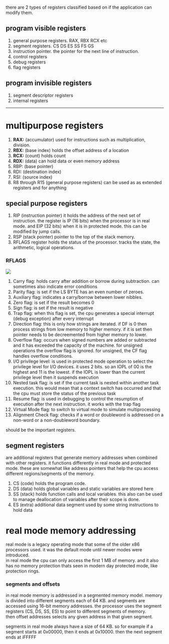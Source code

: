 there are 2 types of registers classified based on if the application can modify them. 

## program visible registers
1. general purpose registers. RAX, RBX RCX etc
2. segment registers. CS DS ES SS FS GS
3. instruction pointer. the pointer for the next line of instruction.
4. control registers
5. debug registers
6. flag registers

## program invisible registers
1. segment descriptor registers
2. internal registers

---
# multipurpose registers

1. **RAX:** (accumulator) used for instructions such as multiplication, division.
2. **RBX:** (base index) holds the offset address of a location
3. **RCX:** (count) holds count
4. **RDX:** (data) can hold data or even memory address
5. RBP: (base pointer) 
6. RDI: (destination index) 
7. RSI: (source index) 
8. R8 through R15 (general purpose registers) can be used as as extended registers and for anything

## special purpose registers
1. RIP (instruction pointer) it holds the address of the next set of instruction. the register is IP (16 bits) when the processor is in real mode. and EIP (32 bits) when it is in protected mode. this can be modified by jump calls. 
2. RSP (stack pointer) pointer to the top of the stack memory. 
3. RFLAGS register holds the status of the processor. tracks the state, the arithmetic, logical operations. 

### RFLAGS
![](https://external-content.duckduckgo.com/iu/?u=https%3A%2F%2Fgrandidierite.github.io%2Fassets%2Fimg%2Feflags.png&f=1&nofb=1&ipt=4661c5bd2036c042140ca82f66af4d16f183e620d4ac14040542ba30f0b1ef80&ipo=images)

1. Carry flag: holds carry after addition or borrow during subtraction. can sometimes also indicate error conditions
2. Parity flag: is set if the LS BYTE has an even number of zeroes.
3. Auxiliary flag: indicates a carry/borrow between lower nibbles.
4. Zero flag: is set if the result becomes 0
5. Sign flag: is set if the result is negative
6. Trap flag: when this flag is set, the cpu generates a special interrupt (debug exception) after every interrupt
7. Direction flag: this is only how strings are iterated. if DF is 0 then process strings from low memory to higher memory. if it is set then pointer needs to be decreemented from higher memory to lower.
8. Overflow flag: occurs when signed numbers are added or subtracted and it has exceeded the capacity of the machine. for unsigned operations the overflow flag is ignored. for unsigned, the CF flag handles overflow conditions. 
9. I/O privilege level: is used in protected mode operation to select the privilege level for I/O devices. it uses 2 bits. so an IOPL of 00 is the highest and 11 is the lowest. if the IOPL is lower than the current privilege level then it suspends execution
10. Nested task flag: is set if the current task is nested within another task execution. this would mean that a context switch has occurred and that the cpu must store the status of the previous task
11. Resume flag: is used in debugging to control the resumption of execution after the next instruction. it works with the trap flag
12. Virtual Mode flag: to switch to virtual mode to simulate multiprocessing 
13. Alignment Check flag: checks if a word or doubleword is addressed on a non-word or a non-doubleword boundary. 

should be the important registers. 


## segment registers
are additional registers that generate memory addresses when combined with other registers. it functions differently in real mode and protected mode. these are somewhat like address pointers that help the cpu access different regions/segments of the memory. 

1. CS (code) holds the program code. 
2. DS (data) holds global variables and static variables are stored here
3. SS (stack) holds function calls and local variables. this also can be used to manage deallocation of variables after their scope is done. 
4. ES (extra) additional data segment used by some string instructions to hold data

# real mode memory addressing

real mode is a legacy operating mode that some of the older x86 processors used. it was the default mode until newer modes were introduced. \
in real mode the cpu can only access the first 1 MB of memory. and it also has no memory protection thats seen in modern day protected mode, like protection rings.

### segments and offsets
in real mode memory is addressed in a segmented memory model. memory is divided into different segments each of 64 KB. and segments are accessed using 16-bit memory addresses. the processor uses the segment registers (CS, DS, SS, ES) to point to different segments of memory. \
then offset addresses selects any given address in that given segment. 

segments in real mode always have a size of 64 KB. so for example
if a segment starts at 0x00000, then it ends at 0x10000. then the next segment ends at iFFFFF